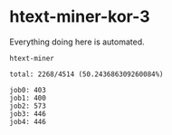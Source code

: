 # htext-miner-kor-3

Everything doing here is automated.

```
htext-miner

total: 2268/4514 (50.243686309260084%)

job0: 403
job1: 400
job2: 573
job3: 446
job4: 446
```